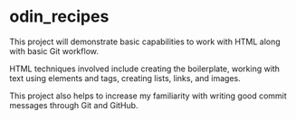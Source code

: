 # odin_recipes
This project will demonstrate basic capabilities to work with HTML along with basic Git workflow. 

HTML techniques involved include creating the boilerplate, working with text using elements and tags, creating lists, links, and images.

This project also helps to increase my familiarity with writing good commit messages through Git and GitHub.